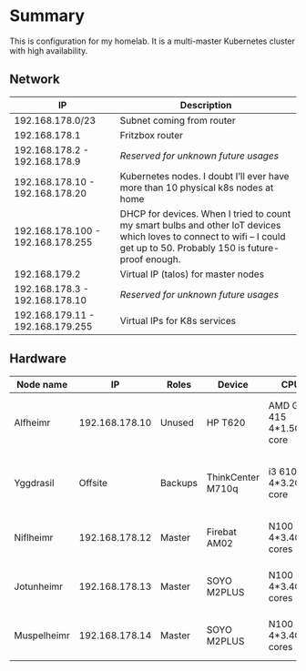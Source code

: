 # Summary
This is configuration for my homelab. 
It is a multi-master Kubernetes cluster with high availability.

## Network

| IP                                | Description                                                                                                                                                               |
|-----------------------------------|---------------------------------------------------------------------------------------------------------------------------------------------------------------------------|
| 192.168.178.0/23                  | 	Subnet coming from router                                                                                                                                                |
| 192.168.178.1                     | 	Fritzbox router                                                                                                                                                          |
| 192.168.178.2 - 192.168.178.9     | 	*Reserved for unknown future usages*                                                                                                                                     |
| 192.168.178.10 - 192.168.178.20   | 	Kubernetes nodes. I doubt I’ll ever have more than 10 physical k8s nodes at home                                                                                         |
| 192.168.178.100 - 192.168.178.255 | 	DHCP for devices. When I tried to count my smart bulbs and other IoT devices which loves to connect to wifi – I could get up to 50. Probably 150 is future-proof enough. |
| 192.168.179.2                     | 	Virtual IP (talos) for master nodes                                                                                                                                      |
| 192.168.178.3 - 192.168.178.10    | 	*Reserved for unknown future usages*                                                                                                                                     |
| 192.168.179.11 - 192.168.179.255  | 	Virtual IPs for K8s services                                                                                                                                             |

## Hardware

| Node name    | IP             | Roles   | Device            | CPU                      | RAM  | Storage                | Price            |
|--------------|----------------|---------|-------------------|--------------------------|------|------------------------|------------------|
| Alfheimr     | 192.168.178.10 | Unused  | HP T620           | AMD GX-415 4*1.5Ghz core | 16Gb | 256GB SSD              | 45$  + SSD + RAM |
| Yggdrasil    | Offsite        | Backups | ThinkCenter M710q | i3 6100T 4*3.2GHz core   | 16GB | 1024GB SSD             | 100$ + SSD + RAM |
| Niflheimr    | 192.168.178.12 | Master  | Firebat AM02      | N100 4*3.4Ghz cores      | 16GB | 512GB SSD + 512GB NVME | 160$             |
| Jotunheimr   | 192.168.178.13 | Master  | SOYO M2PLUS       | N100 4*3.4Ghz cores      | 16GB | 512GB SSD + 512GB NVME | 115$             |
| Muspelheimr  | 192.168.178.14 | Master  | SOYO M2PLUS       | N100 4*3.4Ghz cores      | 16GB | 512GB SSD + 512GB NVME | 100$             |
